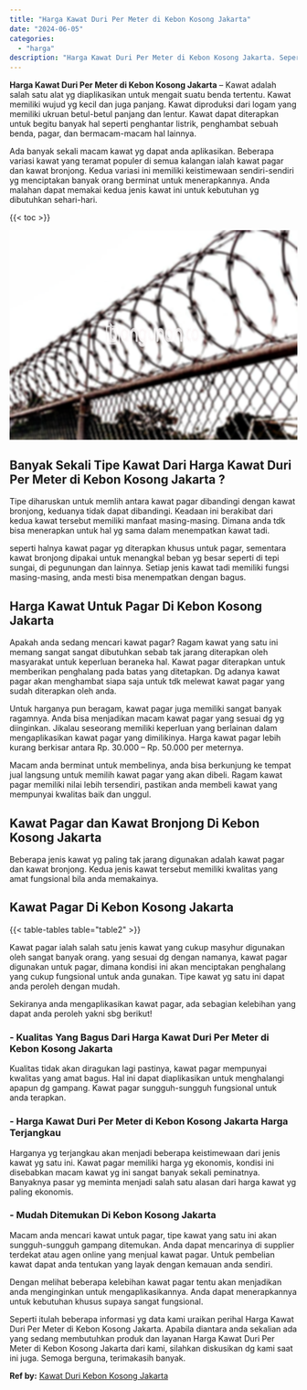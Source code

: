 ```yaml
---
title: "Harga Kawat Duri Per Meter di Kebon Kosong Jakarta"
date: "2024-06-05"
categories: 
  - "harga"
description: "Harga Kawat Duri Per Meter di Kebon Kosong Jakarta. Seperti itulah beberapa informasi yg data kami uraikan perihal Harga Kawat Duri Per Meter di Kebon Kosong..."
---
```


**Harga Kawat Duri Per Meter di Kebon Kosong Jakarta** – Kawat adalah salah satu alat yg diaplikasikan untuk mengait suatu benda tertentu. Kawat memiliki wujud yg kecil dan juga panjang. Kawat diproduksi dari logam yang memiliki ukruan betul-betul panjang dan lentur. Kawat dapat diterapkan untuk begitu banyak hal seperti penghantar listrik, penghambat sebuah benda, pagar, dan bermacam-macam hal lainnya.

Ada banyak sekali macam kawat yg dapat anda aplikasikan. Beberapa variasi kawat yang teramat populer di semua kalangan ialah kawat pagar dan kawat bronjong. Kedua variasi ini memiliki keistimewaan sendiri-sendiri yg menciptakan banyak orang berminat untuk menerapkannya. Anda malahan dapat memakai kedua jenis kawat ini untuk kebutuhan yg dibutuhkan sehari-hari.

{{< toc >}}

![Harga Kawat Duri Per Meter di Kebon Kosong Jakarta](/images/jual-kawat-murah40.png)

## Banyak Sekali Tipe Kawat Dari Harga Kawat Duri Per Meter di Kebon Kosong Jakarta ?

Tipe diharuskan untuk memlih antara kawat pagar dibandingi dengan kawat bronjong, keduanya tidak dapat dibandingi. Keadaan ini berakibat dari kedua kawat tersebut memiliki manfaat masing-masing. Dimana anda tdk bisa menerapkan untuk hal yg sama dalam menempatkan kawat tadi.

seperti halnya kawat pagar yg diterapkan khusus untuk pagar, sementara kawat bronjong dipakai untuk menangkal beban yg besar seperti di tepi sungai, di pegunungan dan lainnya. Setiap jenis kawat tadi memiliki fungsi masing-masing, anda mesti bisa menempatkan dengan bagus.

## Harga Kawat Untuk Pagar Di Kebon Kosong Jakarta

Apakah anda sedang mencari kawat pagar? Ragam kawat yang satu ini memang sangat sangat dibutuhkan sebab tak jarang diterapkan oleh masyarakat untuk keperluan beraneka hal. Kawat pagar diterapkan untuk memberikan penghalang pada batas yang ditetapkan. Dg adanya kawat pagar akan menghambat siapa saja untuk tdk melewat kawat pagar yang sudah diterapkan oleh anda.

Untuk harganya pun beragam, kawat pagar juga memiliki sangat banyak ragamnya. Anda bisa menjadikan macam kawat pagar yang sesuai dg yg diinginkan. Jikalau seseorang memiliki keperluan yang berlainan dalam mengaplikasikan kawat pagar yang dimilikinya. Harga kawat pagar lebih kurang berkisar antara Rp. 30.000 – Rp. 50.000 per meternya.

Macam anda berminat untuk membelinya, anda bisa berkunjung ke tempat jual langsung untuk memilih kawat pagar yang akan dibeli. Ragam kawat pagar memiliki nilai lebih tersendiri, pastikan anda membeli kawat yang mempunyai kwalitas baik dan unggul.

## Kawat Pagar dan Kawat Bronjong Di Kebon Kosong Jakarta

Beberapa jenis kawat yg paling tak jarang digunakan adalah kawat pagar dan kawat bronjong. Kedua jenis kawat tersebut memiliki kwalitas yang amat fungsional bila anda memakainya.

## Kawat Pagar Di Kebon Kosong Jakarta

{{< table-tables table="table2" >}}

Kawat pagar ialah salah satu jenis kawat yang cukup masyhur digunakan oleh sangat banyak orang. yang sesuai dg dengan namanya, kawat pagar digunakan untuk pagar, dimana kondisi ini akan menciptakan penghalang yang cukup fungsional untuk anda gunakan. Tipe kawat yg satu ini dapat anda peroleh dengan mudah.

Sekiranya anda mengaplikasikan kawat pagar, ada sebagian kelebihan yang dapat anda peroleh yakni sbg berikut!

### \- Kualitas Yang Bagus Dari Harga Kawat Duri Per Meter di Kebon Kosong Jakarta

Kualitas tidak akan diragukan lagi pastinya, kawat pagar mempunyai kwalitas yang amat bagus. Hal ini dapat diaplikasikan untuk menghalangi apapun dg gampang. Kawat pagar sungguh-sungguh fungsional untuk anda terapkan.

### \- Harga Kawat Duri Per Meter di Kebon Kosong Jakarta Harga Terjangkau

Harganya yg terjangkau akan menjadi beberapa keistimewaan dari jenis kawat yg satu ini. Kawat pagar memiliki harga yg ekonomis, kondisi ini disebabkan macam kawat yg ini sangat banyak sekali peminatnya. Banyaknya pasar yg meminta menjadi salah satu alasan dari harga kawat yg paling ekonomis.

### \- Mudah Ditemukan Di Kebon Kosong Jakarta

Macam anda mencari kawat untuk pagar, tipe kawat yang satu ini akan sungguh-sungguh gampang ditemukan. Anda dapat mencarinya di supplier terdekat atau agen online yang menjual kawat pagar. Untuk pembelian kawat dapat anda tentukan yang layak dengan kemauan anda sendiri.

Dengan melihat beberapa kelebihan kawat pagar tentu akan menjadikan anda menginginkan untuk mengaplikasikannya. Anda dapat menerapkannya untuk kebutuhan khusus supaya sangat fungsional.

Seperti itulah beberapa informasi yg data kami uraikan perihal Harga Kawat Duri Per Meter di Kebon Kosong Jakarta. Apabila diantara anda sekalian ada yang sedang membutuhkan produk dan layanan Harga Kawat Duri Per Meter di Kebon Kosong Jakarta dari kami, silahkan diskusikan dg kami saat ini juga. Semoga berguna, terimakasih banyak.

**Ref by:** [Kawat Duri Kebon Kosong Jakarta](https://id.wikipedia.org/wiki/Kawat)
